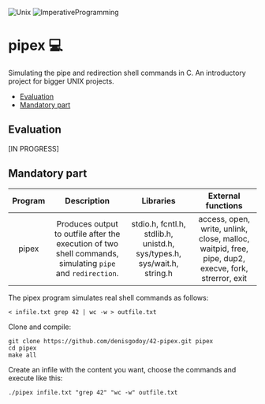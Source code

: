 ![Unix](https://img.shields.io/badge/Unix-306998) ![ImperativeProgramming](https://img.shields.io/badge/ImperativeProgramming-306998)

# pipex 💻
Simulating the pipe and redirection shell commands in C. An introductory project for bigger UNIX projects. 

- [Evaluation](https://github.com/denisgodoy/42-pipexf#evaluation)
- [Mandatory part](https://github.com/denisgodoy/42-pipex#mandatory-part)

## Evaluation
[IN PROGRESS]

## Mandatory part

| Program 	|  Description  |    Libraries   	|    External functions   	|
|:--------:	|:------------:	|:------------:	|:------------:	|
|  pipex 	|Produces output to outfile after the execution of two shell commands, simulating `pipe` and `redirection`.|   stdio.h, fcntl.h, stdlib.h, unistd.h, sys/types.h, sys/wait.h, string.h  	|  access, open, write, unlink, close, malloc, waitpid, free, pipe, dup2, execve, fork, strerror, exit|

The pipex program simulates real shell commands as follows:
```shell
< infile.txt grep 42 | wc -w > outfile.txt
```

Clone and compile:
```shell
git clone https://github.com/denisgodoy/42-pipex.git pipex
cd pipex
make all
```

Create an infile with the content you want, choose the commands and execute like this:
```shell
./pipex infile.txt "grep 42" "wc -w" outfile.txt
```
